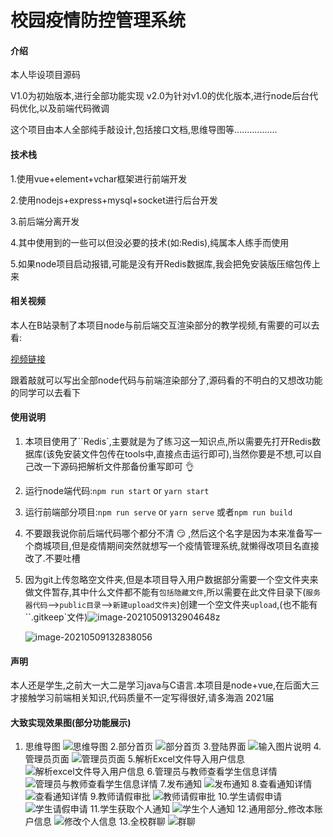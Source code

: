 # 校园疫情防控管理系统

#### 介绍
本人毕设项目源码

V1.0为初始版本,进行全部功能实现
v2.0为针对v1.0的优化版本,进行node后台代码优化,以及前端代码微调

这个项目由本人全部纯手敲设计,包括接口文档,思维导图等.................

#### 技术栈
1.使用vue+element+vchar框架进行前端开发

2.使用nodejs+express+mysql+socket进行后台开发

3.前后端分离开发

4.其中使用到的一些可以但没必要的技术(如:Redis),纯属本人练手而使用

5.如果node项目启动报错,可能是没有开Redis数据库,我会把免安装版压缩包传上来

#### 相关视频
本人在B站录制了本项目node与前后端交互渲染部分的教学视频,有需要的可以去看:

[视频链接](https://www.bilibili.com/video/BV1Z54y1y79p)

跟着敲就可以写出全部node代码与前端渲染部分了,源码看的不明白的又想改功能的同学可以去看下

#### 使用说明
1. 本项目使用了``Redis`,主要就是为了练习这一知识点,所以需要先打开Redis数据库(该免安装文件包传在tools中,直接点击运行即可),当然你要是不想,可以自己改一下源码把解析文件那备份重写即可 :ok_hand: 

2. 运行node端代码:`npm run start`  or `yarn start`

3. 运行前端部分项目:`npm run serve` or `yarn serve`  或者`npm run build`

4. 不要跟我说你前后端代码哪个都分不清 :smirk: ,然后这个名字是因为本来准备写一个商城项目,但是疫情期间突然就想写一个疫情管理系统,就懒得改项目名直接改了.不要吐槽

5. 因为git上传忽略空文件夹,但是本项目导入用户数据部分需要一个空文件夹来做文件暂存,其中什么文件都不能有``包括隐藏文件``,所以需要在此文件目录下(``服务器代码``-->``public目录``-->`新建upload文件夹`)创建一个空文件夹`upload`,(也不能有``.gitkeep`文件)![image-20210509132904648](../../../AppData/Roaming/Typora/typora-user-images/image-20210509132904648.png)z

   ![image-20210509132838056](../../../AppData/Roaming/Typora/typora-user-images/image-20210509132838056.png)

#### 声明
本人还是学生,之前大一大二是学习java与C语言.本项目是node+vue,在后面大三才接触学习前端相关知识,代码质量不一定写得很好,请多海涵 
2021届

#### 大致实现效果图(部分功能展示)
1. 思维导图
![思维导图](https://images.gitee.com/uploads/images/2021/0319/104727_a03236a2_4995263.png "思维导图.png")
2.部分首页
![部分首页](https://images.gitee.com/uploads/images/2021/0319/104801_5e06ff90_4995263.png "部分首页.png")
3.登陆界面
![输入图片说明](https://images.gitee.com/uploads/images/2021/0319/104835_0dd202f2_4995263.png "登陆页面.png")
4.管理员页面
![管理员页面](https://images.gitee.com/uploads/images/2021/0319/104901_866219d0_4995263.png "管理员页面.png")
5.解析Excel文件导入用户信息
![解析excel文件导入用户信息](https://images.gitee.com/uploads/images/2021/0319/104948_130467c9_4995263.png "解析导入表格文件.png")
6.管理员与教师查看学生信息详情
![管理员与教师查看学生信息详情](https://images.gitee.com/uploads/images/2021/0319/105042_0d281e22_4995263.png "管理与教师页.png")
7.发布通知
![发布通知](https://images.gitee.com/uploads/images/2021/0319/105136_d760c236_4995263.png "发布通知.png")
8.查看通知详情
![查看通知详情](https://images.gitee.com/uploads/images/2021/0319/105202_046c5484_4995263.png "通知详情.png")
9.教师请假审批
![教师请假审批](https://images.gitee.com/uploads/images/2021/0319/105234_f9e7abd1_4995263.png "教师_请假申请.png")
10.学生请假申请
![学生请假申请](https://images.gitee.com/uploads/images/2021/0319/105301_b1e5496a_4995263.png "学生_请假申请.png")
11.学生获取个人通知
![学生个人通知](https://images.gitee.com/uploads/images/2021/0319/105326_3381ff53_4995263.png "学生_个人通知.png")
12.通用部分_修改本账户信息
![修改个人信息](https://images.gitee.com/uploads/images/2021/0319/105355_82ea4df6_4995263.png "通用_修改个人信息.png")
13.全校群聊 
![群聊](https://images.gitee.com/uploads/images/2021/0319/105438_ef3cbbd3_4995263.png "群聊.png")